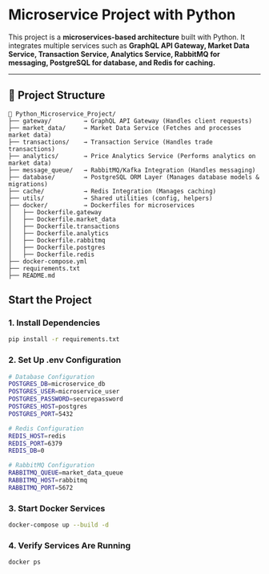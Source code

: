 # Microservice Project with Python
This project is a **microservices-based architecture** built with Python. It integrates multiple services such as **GraphQL API Gateway, Market Data Service, Transaction Service, Analytics Service, RabbitMQ for messaging, PostgreSQL for database, and Redis for caching.**

---

## 📂 **Project Structure**
```plaintext
📁 Python_Microservice_Project/
├── gateway/         → GraphQL API Gateway (Handles client requests)
├── market_data/     → Market Data Service (Fetches and processes market data)
├── transactions/    → Transaction Service (Handles trade transactions)
├── analytics/       → Price Analytics Service (Performs analytics on market data)
├── message_queue/   → RabbitMQ/Kafka Integration (Handles messaging)
├── database/        → PostgreSQL ORM Layer (Manages database models & migrations)
├── cache/           → Redis Integration (Manages caching)
├── utils/           → Shared utilities (config, helpers)
├── docker/          → Dockerfiles for microservices
│   ├── Dockerfile.gateway
│   ├── Dockerfile.market_data
│   ├── Dockerfile.transactions
│   ├── Dockerfile.analytics
│   ├── Dockerfile.rabbitmq
│   ├── Dockerfile.postgres
│   ├── Dockerfile.redis
├── docker-compose.yml
├── requirements.txt
├── README.md
```

## Start the Project
### 1. Install Dependencies
```bash
pip install -r requirements.txt
```

### 2. Set Up .env Configuration
```bash
# Database Configuration
POSTGRES_DB=microservice_db
POSTGRES_USER=microservice_user
POSTGRES_PASSWORD=securepassword
POSTGRES_HOST=postgres
POSTGRES_PORT=5432

# Redis Configuration
REDIS_HOST=redis
REDIS_PORT=6379
REDIS_DB=0

# RabbitMQ Configuration
RABBITMQ_QUEUE=market_data_queue
RABBITMQ_HOST=rabbitmq
RABBITMQ_PORT=5672
```

### 3. Start Docker Services
```bash
docker-compose up --build -d
```

### 4. Verify Services Are Running
```bash
docker ps
```